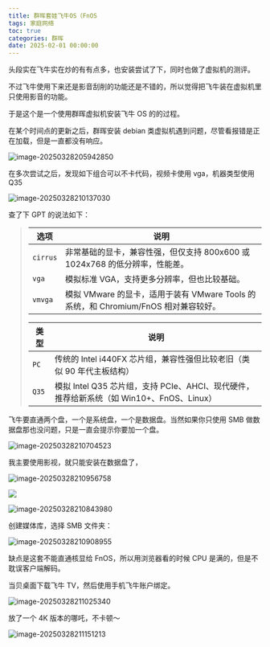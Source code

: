 ```yaml
---
title: 群晖套娃飞牛OS（FnOS
tags: 家庭网络
toc: true
categories: 群晖
date: 2025-02-01 00:00:00
---
```


头段实在飞牛实在炒的有有点多，也安装尝试了下，同时也做了虚拟机的测评。

不过飞牛使用下来还是影音刮削的功能还是不错的，所以觉得把飞牛装在虚拟机里只使用影音的功能。

于是这个是一个使用群晖虚拟机安装飞牛 OS 的的过程。

 <!--more-->

在某个时间点的更新之后，群晖安装 debian 类虚拟机遇到问题，尽管看报错是正在加载，但是一直都没有响应。

![image-20250328205942850](https://raw.githubusercontent.com/Xu-Hardy/picgo-imh/master/image-20250328205942850.png)

在多次尝试之后，发现如下组合可以不卡代码，视频卡使用 vga，机器类型使用 Q35

![image-20250328210137030](https://raw.githubusercontent.com/Xu-Hardy/picgo-imh/master/image-20250328210137030.png)

查了下 GPT 的说法如下：

> | 选项     | 说明                                                                                |
> | -------- | ----------------------------------------------------------------------------------- |
> | `cirrus` | 非常基础的显卡，兼容性强，但仅支持 800x600 或 1024x768 的低分辨率，性能差。         |
> | `vga`    | 模拟标准 VGA，支持更多分辨率，但也比较基础。                                        |
> | `vmvga`  | 模拟 VMware 的显卡，适用于装有 VMware Tools 的系统，和 Chromium/FnOS 相对兼容较好。 |
>
> | 类型  | 说明                                                                                     |
> | ----- | ---------------------------------------------------------------------------------------- |
> | `PC`  | 传统的 Intel i440FX 芯片组，兼容性强但比较老旧（类似 90 年代主板结构）                   |
> | `Q35` | 模拟 Intel Q35 芯片组，支持 PCIe、AHCI、现代硬件，推荐给新系统（如 Win10+、FnOS、Linux） |

飞牛要直通两个盘，一个是系统盘，一个是数据盘。当然如果你只使用 SMB 做数据盘那也没问题，只是一直会提示你要加一个盘。

![image-20250328210704523](https://raw.githubusercontent.com/Xu-Hardy/picgo-imh/master/image-20250328210704523.png)

我主要使用影视，就只能安装在数据盘了，

![image-20250328210956758](https://raw.githubusercontent.com/Xu-Hardy/picgo-imh/master/image-20250328210956758.png)

![](https://raw.githubusercontent.com/Xu-Hardy/picgo-imh/master/image-20250328210956758.png)

![image-20250328210843980](https://raw.githubusercontent.com/Xu-Hardy/picgo-imh/master/image-20250328210843980.png)

创建媒体库，选择 SMB 文件夹：

![image-20250328210908955](https://raw.githubusercontent.com/Xu-Hardy/picgo-imh/master/image-20250328210908955.png)

缺点是这套不能直通核显给 FnOS，所以用浏览器看的时候 CPU 是满的，但是不耽误客户端解码。

当贝桌面下载飞牛 TV，然后使用手机飞牛账户绑定。

![image-20250328211025340](https://raw.githubusercontent.com/Xu-Hardy/picgo-imh/master/image-20250328211025340.png)

放了一个 4K 版本的哪吒，不卡顿～

![image-20250328211151213](https://raw.githubusercontent.com/Xu-Hardy/picgo-imh/master/image-20250328211151213.png)

